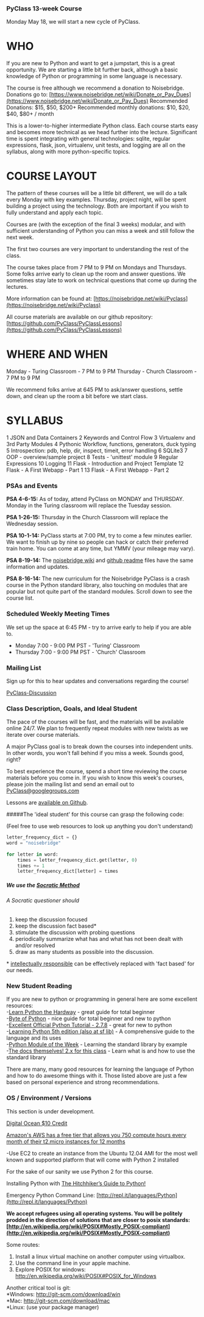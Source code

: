 
### PyClass 13-week Course

Monday May 18, we will start a new cycle of PyClass.

WHO
===

If you are new to Python and want to get a jumpstart, this is a great opportunity. We are 
starting a little bit further back, although a basic knowledge of Python or programming in some language is necessary.

The course is free although we recommend a donation to Noisebridge.
Donations go to: [https://www.noisebridge.net/wiki/Donate_or_Pay_Dues](https://www.noisebridge.net/wiki/Donate_or_Pay_Dues)
Recommended Donations: $15, $50, $200+
Recommended monthly donations: $10, $20, $40, $80+ / month

This is a lower-to-higher intermediate Python class. Each course starts easy and becomes more technical as we head further into the lecture. Significant time is spent integrating with general technologies: sqlite, regular expressions, flask, json, virtualenv, unit tests, and logging are all on the syllabus, along with more python-specific topics.

COURSE LAYOUT
=============

The pattern of these courses will be a little bit different, we will do a talk every Monday with key examples. Thursday, project night, will be spent building a project using the technology. Both are important if you wish to fully understand and apply each topic.

Courses are (with the exception of the final 3 weeks) modular, and with sufficient understanding of Python you can miss a week and still follow the next week.  

The first two courses are very important to understanding the rest of the class.

The course takes place from 7 PM to 9 PM on Mondays and Thursdays. Some folks arrive early to clean up the room and answer questions.  We sometimes stay late to work on technical questions that come up during the lectures.

More information can be found at:
[https://noisebridge.net/wiki/Pyclass](https://noisebridge.net/wiki/Pyclass)

All course materials are available on our github repository: [https://github.com/PyClass/PyClassLessons](https://github.com/PyClass/PyClassLessons)

WHERE AND WHEN
==============
Monday - Turing Classroom - 7 PM to 9 PM
Thursday - Church Classroom - 7 PM to 9 PM

We recommend folks arrive at 645 PM to ask/answer questions, settle down, and clean up the room a bit before we start class.


SYLLABUS
========
1 JSON and Data Containers
2 Keywords and Control Flow
3 Virtualenv and 3rd Party Modules
4 Pythonic Workflow, functions, generators, duck typing
5 Introspection: pdb, help, dir, inspect, timeit, error handling 
6 SQLite3
7 OOP - overview/sample project
8 Tests - 'unittest' module
9 Regular Expressions
10 Logging
11 Flask - Introduction and Project Template
12 Flask - A First Webapp - Part 1
13 Flask - A First Webapp - Part 2



### PSAs and Events

**PSA 4-6-15:** As of today, attend PyClass on MONDAY and THURSDAY.  Monday in the Turing classroom will replace the Tuesday session.

**PSA 1-26-15:** Thursday in the Church Classroom will replace the Wednesday session.

**PSA 10-1-14:** PyClass starts at 7:00 PM, try to come a few minutes earlier. We want to finish up by nine so people can hack or catch their preferred train home.  You can come at any time, but YMMV (your mileage may vary).

**PSA 8-19-14:** The [noisebridge wiki](https://noisebridge.net/wiki/PyClass) and [github readme](https://github.com/PyClass/PyClass-lesson-plans) files have the same information and updates.

**PSA 8-16-14:** The new curriculum for the Noisebridge PyClass is a crash course in the Python standard library, also touching on modules that are popular but not quite part of the standard modules. Scroll down to see the course list.

### Scheduled Weekly Meeting Times

We set up the space at 6:45 PM - try to arrive early to help if you are able to.

* Monday 7:00 - 9:00 PM PST - 'Turing' Classroom
* Thursday 7:00 - 9:00 PM PST - 'Church' Classroom

### Mailing List

Sign up for this to hear updates and conversations regarding the course!

[PyClass-Discussion](http://groups.google.com/group/pyclass)


### Class Description, Goals, and Ideal Student

The pace of the courses will be fast, and the materials will be available online 24/7. We plan to frequently repeat modules with new twists as we iterate over course materials.

A major PyClass goal is to break down the courses into independent units. In other words, you won't fall behind if you miss a week. Sounds good, right?

To best experience the course, spend a short time reviewing the course materials before you come in. If you wish to know this week's courses, please join the mailing list and send an email out to PyClass@googlegroups.com

Lessons are [available on Github](https://github.com/PyClass/PyClassLessons).


#####The 'ideal student' for this course can grasp the following code:

(Feel free to use web resources to look up anything you don't understand)

```python
letter_frequency_dict = {}
word = "noisebridge"
 
for letter in word:
    times = letter_frequency_dict.get(letter, 0)
    times += 1
    letter_frequency_dict[letter] = times
```


##### We use the [Socratic Method](http://www.criticalthinking.org/pages/socratic-teaching/606)
###### A Socratic questioner should 
1. keep the discussion focused
2. keep the discussion fact based\*
3. stimulate the discussion with probing questions
4. periodically summarize what has and what has not been dealt with and/or resolved
5. draw as many students as possible into the discussion.

\* [intellectually responsible](https://en.wikipedia.org/wiki/Intellectual_responsibility) can be effectively replaced with 'fact based' for our needs.

### New Student Reading

If you are new to python or programming in general here are some excellent resources:    
-[Learn Python the Hardway](http://learnpythonthehardway.org/) - great guide for total beginner    
-[Byte of Python](http://www.swaroopch.com/notes/python/) - nice guide for total beginner and new to python    
-[Excellent Official Python Tutorial - 2.7.8](https://docs.python.org/2/tutorial/) - great for new to python    
-[Learning Python 5th edition (also at sf lib)](http://shop.oreilly.com/product/0636920028154.do) - A comprehensive guide to the language and its uses    
-[Python Module of the Week](http://pymotw.com/2/) - Learning the standard library by example    
-[The docs themselves! 2.x for this class](https://www.python.org/doc/) - Learn what is and how to use the standard library

There are many, many good resources for learning the language of Python and how to do awesome things with it.
Those listed above are just a few based on personal experience and strong recommendations.  


###  OS / Environment / Versions

This section is under development.

[Digital Ocean $10 Credit](https://www.digitalocean.com/?refcode=1a1061eaf303)

[Amazon's AWS has a free tier that allows you 750 compute hours every month of their t2.micro instances for 12 months](http://aws.amazon.com/free/)

-Use EC2 to create an instance from the Ubuntu 12.04 AMI  for the most well known and supported platform that will come with Python 2 installed


For the sake of our sanity we use Python 2 for this course.

Installing Python with [The Hitchhiker’s Guide to Python!](http://docs.python-guide.org/en/latest/)

Emergency Python Command Line: [http://repl.it/languages/Python](http://repl.it/languages/Python)


**We accept refugees using all operating systems. You will be politely prodded in the direction of solutions that are closer to posix standards: [http://en.wikipedia.org/wiki/POSIX#Mostly_POSIX-compliant](http://en.wikipedia.org/wiki/POSIX#Mostly_POSIX-compliant)**


Some routes:    
1. Install a linux virtual machine on another computer using virtualbox.    
2. Use the command line in your apple machine.    
3. Explore POSIX for windows: http://en.wikipedia.org/wiki/POSIX#POSIX_for_Windows    
    

Another critical tool is git:    
*Windows: http://git-scm.com/download/win    
*Mac: http://git-scm.com/download/mac    
*Linux: (use your package manager)    

